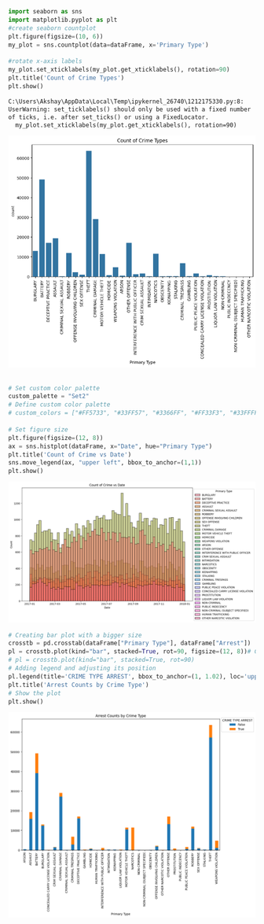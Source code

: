```python
import seaborn as sns
import matplotlib.pyplot as plt
#create seaborn countplot
plt.figure(figsize=(10, 6))
my_plot = sns.countplot(data=dataFrame, x='Primary Type')

#rotate x-axis labels
my_plot.set_xticklabels(my_plot.get_xticklabels(), rotation=90)
plt.title('Count of Crime Types')
plt.show()
```

    C:\Users\Akshay\AppData\Local\Temp\ipykernel_26740\1212175330.py:8: UserWarning: set_ticklabels() should only be used with a fixed number of ticks, i.e. after set_ticks() or using a FixedLocator.
      my_plot.set_xticklabels(my_plot.get_xticklabels(), rotation=90)
    


    
![png](output_9_1.png)
```python

# Set custom color palette
custom_palette = "Set2"
# Define custom color palette
# custom_colors = ["#FF5733", "#33FF57", "#3366FF", "#FF33F3", "#33FFFF", "#FFFF33"]

# Set figure size
plt.figure(figsize=(12, 8))
ax = sns.histplot(dataFrame, x="Date", hue="Primary Type")
plt.title('Count of Crime vs Date')
sns.move_legend(ax, "upper left", bbox_to_anchor=(1,1))
plt.show()
```


    
![png](output_10_0.png)

```python
# Creating bar plot with a bigger size
crosstb = pd.crosstab(dataFrame["Primary Type"], dataFrame["Arrest"])
pl = crosstb.plot(kind="bar", stacked=True, rot=90, figsize=(12, 8))# Creating barplot
# pl = crosstb.plot(kind="bar", stacked=True, rot=90)
# Adding legend and adjusting its position
pl.legend(title='CRIME TYPE ARREST', bbox_to_anchor=(1, 1.02), loc='upper left')
plt.title('Arrest Counts by Crime Type')
# Show the plot
plt.show()
```


    
![png](output_17_0.png)
    



